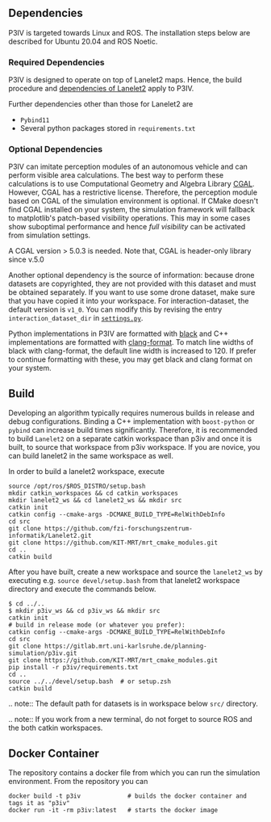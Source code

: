 ## Dependencies

P3IV is targeted towards Linux and ROS. The installation steps below are described for Ubuntu 20.04 and ROS Noetic.

### Required Dependencies

P3IV is designed to operate on top of Lanelet2 maps. Hence, the build procedure and [dependencies of Lanelet2](https://github.com/fzi-forschungszentrum-informatik/Lanelet2/blob/master/README.md#dependencies) apply to P3IV.

Further dependencies other than those for Lanelet2 are
 * `Pybind11`
 * Several python packages stored in `requirements.txt`

### Optional Dependencies

P3IV can imitate perception modules of an autonomous vehicle and can perform visible area calculations. The best way to perform these calculations is to use Computational Geometry and Algebra Library [CGAL](https://www.cgal.org/). However, CGAL has a restrictive license. Therefore, the perception module based on CGAL of the simulation environment is optional. If CMake doesn't find CGAL installed on your system, the simulation framework will fallback to matplotlib's patch-based visibility operations. This may in some cases show suboptimal performance and hence _full visibility_ can be activated from simulation settings.

A CGAL version > 5.0.3 is needed. Note that, CGAL is header-only library since v.5.0

Another optional dependency is the source of information: because drone datasets are copyrighted, they are not provided with this dataset and must be obtained separately. If you want to use some drone dataset, make sure that you have copied it into your workspace. For interaction-dataset, the default version is `v1_0`. You can modify this by revising the entry ``interaction_dataset_dir`` in [``settings.py``](https://gitlab.mrt.uni-karlsruhe.de/planning-simulation/p3iv/p3iv_core/src/p3iv_core/configurations/settings.py).

Python implementations in P3IV are formatted with [black](https://github.com/psf/black) and C++ implementations are formatted with [clang-format](https://clang.llvm.org/docs/ClangFormatStyleOptions.html). To match line widths of black with clang-format, the default line width is increased to 120. If prefer to continue formatting with these, you may get black and clang format on your system.

## Build

Developing an algorithm typically requires numerous builds in release and debug configurations. Binding a C++ implementation with `boost-python` or `pybind` can increase build times significantly. Therefore, it is recommended to build `Lanelet2` on a separate catkin workspace than p3iv and once it is built, to source that workspace from p3iv workspace. If you are novice, you can build lanelet2 in the same workspace as well.

In order to build a lanelet2 workspace, execute
```shell
source /opt/ros/$ROS_DISTRO/setup.bash
mkdir catkin_workspaces && cd catkin_workspaces
mkdir lanelet2_ws && cd lanelet2_ws && mkdir src
catkin init
catkin config --cmake-args -DCMAKE_BUILD_TYPE=RelWithDebInfo
cd src
git clone https://github.com/fzi-forschungszentrum-informatik/Lanelet2.git
git clone https://github.com/KIT-MRT/mrt_cmake_modules.git
cd ..
catkin build
```

After you have built, create a new workspace and source the `lanelet2_ws` by executing e.g. `source devel/setup.bash` from that lanelet2 workspace directory and execute the commands below.
```shell
$ cd ../..
$ mkdir p3iv_ws && cd p3iv_ws && mkdir src
catkin init
# build in release mode (or whatever you prefer):
catkin config --cmake-args -DCMAKE_BUILD_TYPE=RelWithDebInfo
cd src
git clone https://gitlab.mrt.uni-karlsruhe.de/planning-simulation/p3iv.git
git clone https://github.com/KIT-MRT/mrt_cmake_modules.git
pip install -r p3iv/requirements.txt
cd ..
source ../../devel/setup.bash  # or setup.zsh
catkin build
```

.. note::
 The default path for datasets is in workspace below ``src/`` directory.

.. note::
 If you work from a new terminal, do not forget to source ROS and the both catkin workspaces.


## Docker Container

The repository contains a docker file from which you can run the simulation environment. From the repository you can
```shell
docker build -t p3iv             # builds the docker container and tags it as "p3iv"
docker run -it -rm p3iv:latest   # starts the docker image
```